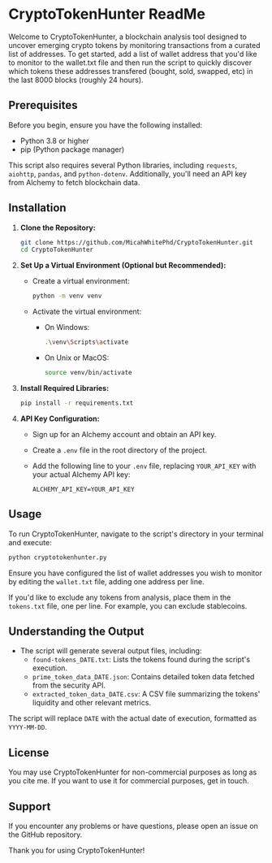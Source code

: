 # CryptoTokenHunter ReadMe

Welcome to CryptoTokenHunter, a blockchain analysis tool designed to uncover emerging crypto tokens by monitoring transactions from a curated list of addresses. To get started, add a list of wallet address that you'd like to monitor to the wallet.txt file and then run the script to quickly discover which tokens these addresses transfered (bought, sold, swapped, etc) in the last 8000 blocks (roughly 24 hours).

## Prerequisites

Before you begin, ensure you have the following installed:

- Python 3.8 or higher
- pip (Python package manager)

This script also requires several Python libraries, including `requests`, `aiohttp`, `pandas`, and `python-dotenv`. Additionally, you'll need an API key from Alchemy to fetch blockchain data.

## Installation

1. **Clone the Repository:**

   ```bash
   git clone https://github.com/MicahWhitePhd/CryptoTokenHunter.git
   cd CryptoTokenHunter
   ```

2. **Set Up a Virtual Environment (Optional but Recommended):**

   - Create a virtual environment:

     ```bash
     python -m venv venv
     ```

   - Activate the virtual environment:

     - On Windows:

       ```bash
       .\venv\Scripts\activate
       ```

     - On Unix or MacOS:

       ```bash
       source venv/bin/activate
       ```

3. **Install Required Libraries:**

   ```bash
   pip install -r requirements.txt
   ```

4. **API Key Configuration:**

   - Sign up for an Alchemy account and obtain an API key.
   - Create a `.env` file in the root directory of the project.
   - Add the following line to your `.env` file, replacing `YOUR_API_KEY` with your actual Alchemy API key:

     ```plaintext
     ALCHEMY_API_KEY=YOUR_API_KEY
     ```

## Usage

To run CryptoTokenHunter, navigate to the script's directory in your terminal and execute:

```bash
python cryptotokenhunter.py
```

Ensure you have configured the list of wallet addresses you wish to monitor by editing the `wallet.txt` file, adding one address per line.

If you'd like to exclude any tokens from analysis, place them in the `tokens.txt` file, one per line. For example, you can exclude stablecoins.

## Understanding the Output

- The script will generate several output files, including:
  - `found-tokens_DATE.txt`: Lists the tokens found during the script's execution.
  - `prime_token_data_DATE.json`: Contains detailed token data fetched from the security API.
  - `extracted_token_data_DATE.csv`: A CSV file summarizing the tokens' liquidity and other relevant metrics.

The script will replace `DATE` with the actual date of execution, formatted as `YYYY-MM-DD`.

## License

You may use CryptoTokenHunter for non-commercial purposes as long as you cite me. If you want to use it for commercial purposes, get in touch.

## Support

If you encounter any problems or have questions, please open an issue on the GitHub repository.

Thank you for using CryptoTokenHunter!
